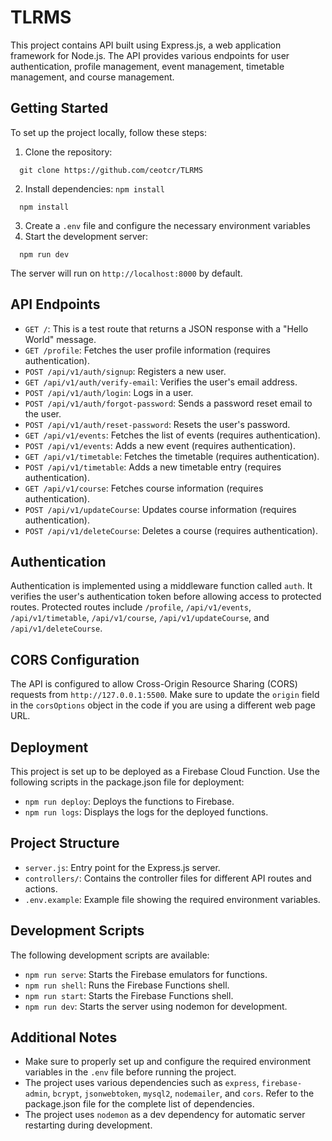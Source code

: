 # TLRMS

This project contains API built using Express.js, a web application framework for Node.js. The API provides various endpoints for user authentication, profile management, event management, timetable management, and course management.

## Getting Started

To set up the project locally, follow these steps:

1. Clone the repository:
  ```SHELL
    git clone https://github.com/ceotcr/TLRMS
  ```
2. Install dependencies: `npm install`
  ```SHELL
    npm install
  ```
3. Create a `.env` file and configure the necessary environment variables
4. Start the development server: 
  ```SHELL
    npm run dev
  ```

The server will run on `http://localhost:8000` by default.

## API Endpoints

- `GET /`: This is a test route that returns a JSON response with a "Hello World" message.
- `GET /profile`: Fetches the user profile information (requires authentication).
- `POST /api/v1/auth/signup`: Registers a new user.
- `GET /api/v1/auth/verify-email`: Verifies the user's email address.
- `POST /api/v1/auth/login`: Logs in a user.
- `POST /api/v1/auth/forgot-password`: Sends a password reset email to the user.
- `POST /api/v1/auth/reset-password`: Resets the user's password.
- `GET /api/v1/events`: Fetches the list of events (requires authentication).
- `POST /api/v1/events`: Adds a new event (requires authentication).
- `GET /api/v1/timetable`: Fetches the timetable (requires authentication).
- `POST /api/v1/timetable`: Adds a new timetable entry (requires authentication).
- `GET /api/v1/course`: Fetches course information (requires authentication).
- `POST /api/v1/updateCourse`: Updates course information (requires authentication).
- `POST /api/v1/deleteCourse`: Deletes a course (requires authentication).

## Authentication

Authentication is implemented using a middleware function called `auth`. It verifies the user's authentication token before allowing access to protected routes. Protected routes include `/profile`, `/api/v1/events`, `/api/v1/timetable`, `/api/v1/course`, `/api/v1/updateCourse`, and `/api/v1/deleteCourse`.

## CORS Configuration

The API is configured to allow Cross-Origin Resource Sharing (CORS) requests from `http://127.0.0.1:5500`. Make sure to update the `origin` field in the `corsOptions` object in the code if you are using a different web page URL.

## Deployment

This project is set up to be deployed as a Firebase Cloud Function. Use the following scripts in the package.json file for deployment:

- `npm run deploy`: Deploys the functions to Firebase.
- `npm run logs`: Displays the logs for the deployed functions.

## Project Structure

- `server.js`: Entry point for the Express.js server.
- `controllers/`: Contains the controller files for different API routes and actions.
- `.env.example`: Example file showing the required environment variables.

## Development Scripts

The following development scripts are available:

- `npm run serve`: Starts the Firebase emulators for functions.
- `npm run shell`: Runs the Firebase Functions shell.
- `npm run start`: Starts the Firebase Functions shell.
- `npm run dev`: Starts the server using nodemon for development.

## Additional Notes

- Make sure to properly set up and configure the required environment variables in the `.env` file before running the project.
- The project uses various dependencies such as `express`, `firebase-admin`, `bcrypt`, `jsonwebtoken`, `mysql2`, `nodemailer`, and `cors`. Refer to the package.json file for the complete list of dependencies.
- The project uses `nodemon` as a dev dependency for automatic server restarting during development.
